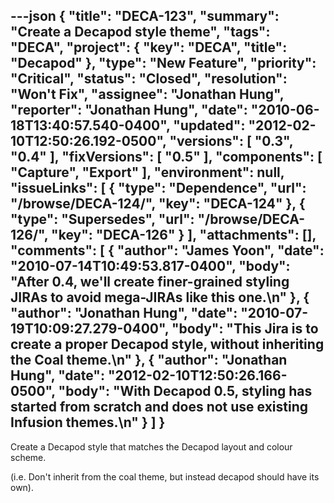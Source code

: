 ---json
{
  "title": "DECA-123",
  "summary": "Create a Decapod style theme",
  "tags": "DECA",
  "project": {
    "key": "DECA",
    "title": "Decapod"
  },
  "type": "New Feature",
  "priority": "Critical",
  "status": "Closed",
  "resolution": "Won't Fix",
  "assignee": "Jonathan Hung",
  "reporter": "Jonathan Hung",
  "date": "2010-06-18T13:40:57.540-0400",
  "updated": "2012-02-10T12:50:26.192-0500",
  "versions": [
    "0.3",
    "0.4"
  ],
  "fixVersions": [
    "0.5"
  ],
  "components": [
    "Capture",
    "Export"
  ],
  "environment": null,
  "issueLinks": [
    {
      "type": "Dependence",
      "url": "/browse/DECA-124/",
      "key": "DECA-124"
    },
    {
      "type": "Supersedes",
      "url": "/browse/DECA-126/",
      "key": "DECA-126"
    }
  ],
  "attachments": [],
  "comments": [
    {
      "author": "James Yoon",
      "date": "2010-07-14T10:49:53.817-0400",
      "body": "After 0.4, we'll create finer-grained styling JIRAs to avoid mega-JIRAs like this one.\n"
    },
    {
      "author": "Jonathan Hung",
      "date": "2010-07-19T10:09:27.279-0400",
      "body": "This Jira is to create a proper Decapod style, without inheriting the Coal theme.\n"
    },
    {
      "author": "Jonathan Hung",
      "date": "2012-02-10T12:50:26.166-0500",
      "body": "With Decapod 0.5, styling has started from scratch and does not use existing Infusion themes.\n"
    }
  ]
}
---
Create a Decapod style that matches the Decapod layout and colour scheme.

(i.e. Don't inherit from the coal theme, but instead decapod should have its own).

        